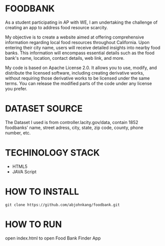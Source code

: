# FOODBANK

As a student participating in AP with WE, I am undertaking the challenge of creating an app to address food resource scarcity.

My objective is to create a website aimed at offering comprehensive information regarding local food resources throughout California. Upon entering their city name, users will receive detailed insights into nearby food banks. This information will encompass essential details such as the food bank's name, location, contact details, web link, and more.

My code is based on Apache License 2.0. It allows you to use, modify, and distribute the licensed software, including creating derivative works, without requiring those derivative works to be licensed under the same terms. You can release the modified parts of the code under any license you prefer.

# DATASET SOURCE

The Dataset I used is from controller.lacity.gov/data, contain 1852 foodbanks' name, street adress, city, state, zip code, county, phone number, etc.

# TECHINOLOGY STACK

- HTML5
- JAVA Script

# HOW TO INSTALL
`git clone https://github.com/abjohnkang/foodbank.git`

# HOW TO RUN
open index.html to open Food Bank Finder App